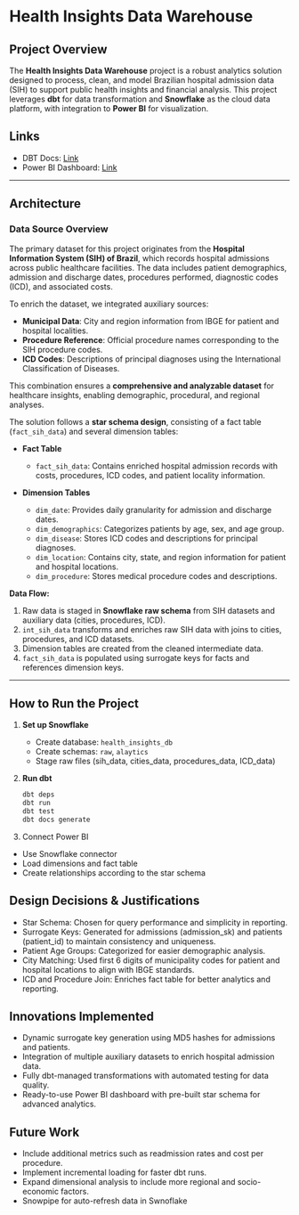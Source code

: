 # Health Insights Data Warehouse

## Project Overview

The **Health Insights Data Warehouse** project is a robust analytics solution designed to process, clean, and model Brazilian hospital admission data (SIH) to support public health insights and financial analysis. This project leverages **dbt** for data transformation and **Snowflake** as the cloud data platform, with integration to **Power BI** for visualization.

## Links

* DBT Docs: [Link](https://adlerabf.github.io/health-insights-triggo/#!/overview)
* Power BI Dashboard: [Link](https://app.powerbi.com/view?r=eyJrIjoiNDA2NDM3ZTEtYjQxMC00ODcxLThmZTYtZjc2YTJjOGZmMDhmIiwidCI6IjFiYzVlY2E4LTEzNjAtNDhhMy05NWRiLTM5ZmRmNDRiMWEzNiJ9)

---

## Architecture

### Data Source Overview

The primary dataset for this project originates from the **Hospital Information System (SIH) of Brazil**, which records hospital admissions across public healthcare facilities. The data includes patient demographics, admission and discharge dates, procedures performed, diagnostic codes (ICD), and associated costs.

To enrich the dataset, we integrated auxiliary sources:

- **Municipal Data**: City and region information from IBGE for patient and hospital localities.
- **Procedure Reference**: Official procedure names corresponding to the SIH procedure codes.
- **ICD Codes**: Descriptions of principal diagnoses using the International Classification of Diseases.

This combination ensures a **comprehensive and analyzable dataset** for healthcare insights, enabling demographic, procedural, and regional analyses.


The solution follows a **star schema design**, consisting of a fact table (`fact_sih_data`) and several dimension tables:

- **Fact Table**
  - `fact_sih_data`: Contains enriched hospital admission records with costs, procedures, ICD codes, and patient locality information.

- **Dimension Tables**
  - `dim_date`: Provides daily granularity for admission and discharge dates.
  - `dim_demographics`: Categorizes patients by age, sex, and age group.
  - `dim_disease`: Stores ICD codes and descriptions for principal diagnoses.
  - `dim_location`: Contains city, state, and region information for patient and hospital locations.
  - `dim_procedure`: Stores medical procedure codes and descriptions.

**Data Flow:**
1. Raw data is staged in **Snowflake raw schema** from SIH datasets and auxiliary data (cities, procedures, ICD).
2. `int_sih_data` transforms and enriches raw SIH data with joins to cities, procedures, and ICD datasets.
3. Dimension tables are created from the cleaned intermediate data.
4. `fact_sih_data` is populated using surrogate keys for facts and references dimension keys.

---

## How to Run the Project

1. **Set up Snowflake**
   - Create database: `health_insights_db`
   - Create schemas: `raw`, `alaytics`
   - Stage raw files (sih_data, cities_data, procedures_data, ICD_data)

2. **Run dbt**
   ```bash
   dbt deps
   dbt run
   dbt test
   dbt docs generate

3. Connect Power BI

* Use Snowflake connector
* Load dimensions and fact table
* Create relationships according to the star schema

## Design Decisions & Justifications

* Star Schema: Chosen for query performance and simplicity in reporting.
* Surrogate Keys: Generated for admissions (admission_sk) and patients (patient_id) to maintain consistency and uniqueness.
* Patient Age Groups: Categorized for easier demographic analysis.
* City Matching: Used first 6 digits of municipality codes for patient and hospital locations to align with IBGE standards.
* ICD and Procedure Join: Enriches fact table for better analytics and reporting.

## Innovations Implemented

* Dynamic surrogate key generation using MD5 hashes for admissions and patients.
* Integration of multiple auxiliary datasets to enrich hospital admission data.
* Fully dbt-managed transformations with automated testing for data quality.
* Ready-to-use Power BI dashboard with pre-built star schema for advanced analytics.

## Future Work

* Include additional metrics such as readmission rates and cost per procedure.
* Implement incremental loading for faster dbt runs.
* Expand dimensional analysis to include more regional and socio-economic factors.
* Snowpipe for auto-refresh data in Swnoflake
